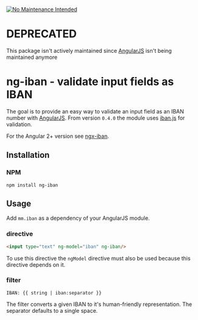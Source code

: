 [![No Maintenance Intended](http://unmaintained.tech/badge.svg)](http://unmaintained.tech/)

# DEPRECATED
This package isn't actively maintained since [AngularJS](https://angularjs.org) isn't being maintained anymore

# ng-iban - validate input fields as IBAN
The goal is to provide an easy way to validate an input field as an IBAN number with [AngularJS](https://angularjs.org/).
From version `0.4.0` the module uses [iban.js](https://github.com/arhs/iban.js) for validation.

For the Angular 2+ version see [ngx-iban](https://github.com/mmjmanders/ngx-iban).

## Installation

### NPM

`npm install ng-iban`

## Usage

Add `mm.iban` as a dependency of your AngularJS module.

### directive
```html
<input type="text" ng-model="iban" ng-iban/>
```

To use this directive the `ngModel` directive must also be used because this directive depends on it.

### filter
```
IBAN: {{ string | iban:separator }}
```

The filter converts a given IBAN to it's human-friendly representation. The separator defaults to a single space.
